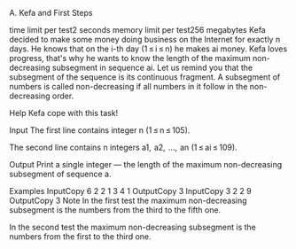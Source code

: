A. Kefa and First Steps

time limit per test2 seconds
memory limit per test256 megabytes
Kefa decided to make some money doing business on the Internet for exactly n days. He knows that on the i-th day (1 ≤ i ≤ n) he makes ai money. Kefa loves progress, that's why he wants to know the length of the maximum non-decreasing subsegment in sequence ai. Let us remind you that the subsegment of the sequence is its continuous fragment. A subsegment of numbers is called non-decreasing if all numbers in it follow in the non-decreasing order.

Help Kefa cope with this task!

Input
The first line contains integer n (1 ≤ n ≤ 105).

The second line contains n integers a1,  a2,  ...,  an (1 ≤ ai ≤ 109).

Output
Print a single integer — the length of the maximum non-decreasing subsegment of sequence a.

Examples
InputCopy
6
2 2 1 3 4 1
OutputCopy
3
InputCopy
3
2 2 9
OutputCopy
3
Note
In the first test the maximum non-decreasing subsegment is the numbers from the third to the fifth one.

In the second test the maximum non-decreasing subsegment is the numbers from the first to the third one.